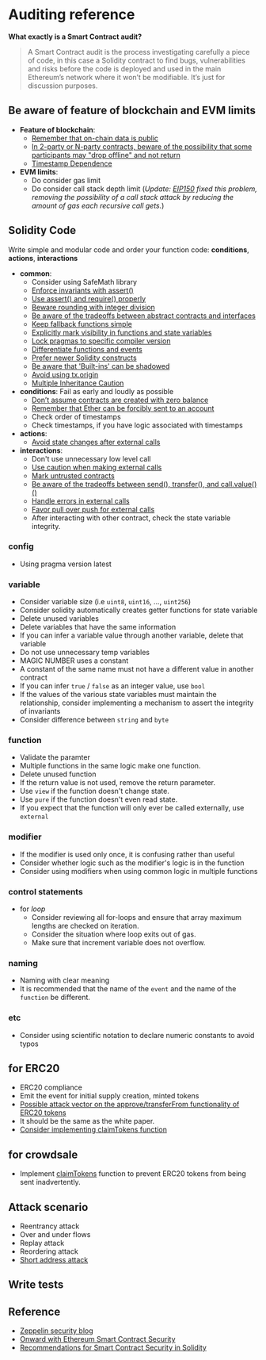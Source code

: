 # Auditing reference

**What exactly is a Smart Contract audit?**
> A Smart Contract audit is the process investigating carefully a piece of code, in this case a Solidity contract to find bugs, vulnerabilities and risks before the code is deployed and used in the main Ethereum’s network where it won’t be modifiable. It’s just for discussion purposes.

## Be aware of feature of blockchain and EVM limits
  - **Feature of blockchain**:
    - [Remember that on-chain data is public](https://consensys.github.io/smart-contract-best-practices/recommendations/#remember-that-on-chain-data-is-public)
    - [In 2-party or N-party contracts, beware of the possibility that some participants may "drop offline" and not return](https://consensys.github.io/smart-contract-best-practices/recommendations/#in-2-party-or-n-party-contracts-beware-of-the-possibility-that-some-participants-may-drop-offline-and-not-return)
    - [Timestamp Dependence](https://consensys.github.io/smart-contract-best-practices/recommendations/#timestamp-dependence)
  - **EVM limits**:
    - Do consider gas limit
    - Do consider call stack depth limit (*Update: [EIP150](https://github.com/ethereum/EIPs/blob/master/EIPS/eip-150.md) fixed this problem, removing the possibility of a call stack attack by reducing the amount of gas each recursive call gets.*)

## Solidity Code
Write simple and modular code and order your function code: **conditions**, **actions**, **interactions**
- **common**:
  - Consider using SafeMath library
  - [Enforce invariants with assert()](https://consensys.github.io/smart-contract-best-practices/recommendations/#enforce-invariants-with-assert)
  - [Use assert() and require() properly](https://consensys.github.io/smart-contract-best-practices/recommendations/#use-assert-and-require-properly)
  - [Beware rounding with integer division](https://consensys.github.io/smart-contract-best-practices/recommendations/#beware-rounding-with-integer-division)
  - [Be aware of the tradeoffs between abstract contracts and interfaces](https://consensys.github.io/smart-contract-best-practices/recommendations/#be-aware-of-the-tradeoffs-between-abstract-contracts-and-interfaces)
  - [Keep fallback functions simple](https://consensys.github.io/smart-contract-best-practices/recommendations/#keep-fallback-functions-simple)
  - [Explicitly mark visibility in functions and state variables](https://consensys.github.io/smart-contract-best-practices/recommendations/#explicitly-mark-visibility-in-functions-and-state-variables)
  - [Lock pragmas to specific compiler version](https://consensys.github.io/smart-contract-best-practices/recommendations/#lock-pragmas-to-specific-compiler-version)
  - [Differentiate functions and events](https://consensys.github.io/smart-contract-best-practices/recommendations/#differentiate-functions-and-events)
  - [Prefer newer Solidity constructs](https://consensys.github.io/smart-contract-best-practices/recommendations/#differentiate-functions-and-events)
  - [Be aware that 'Built-ins' can be shadowed](https://consensys.github.io/smart-contract-best-practices/recommendations/#differentiate-functions-and-events)
  - [Avoid using tx.origin](https://consensys.github.io/smart-contract-best-practices/recommendations/#avoid-using-txorigin)
  - [Multiple Inheritance Caution](https://consensys.github.io/smart-contract-best-practices/recommendations/#timestamp-dependence)
- **conditions**: Fail as early and loudly as possible
  - [Don’t assume contracts are created with zero balance](https://consensys.github.io/smart-contract-best-practices/recommendations/#dont-assume-contracts-are-created-with-zero-balance)
  - [Remember that Ether can be forcibly sent to an account](https://consensys.github.io/smart-contract-best-practices/recommendations/#remember-that-ether-can-be-forcibly-sent-to-an-account)
  - Check order of timestamps
  - Check timestamps, if you have logic associated with timestamps
- **actions**:
  - [Avoid state changes after external calls](https://consensys.github.io/smart-contract-best-practices/recommendations/#avoid-state-changes-after-external-calls)
- **interactions**:
  - Don't use unnecessary low level call
  - [Use caution when making external calls](https://consensys.github.io/smart-contract-best-practices/recommendations/#use-caution-when-making-external-calls)
  - [Mark untrusted contracts](https://consensys.github.io/smart-contract-best-practices/recommendations/#mark-untrusted-contracts)
  - [Be aware of the tradeoffs between send(), transfer(), and call.value()()](https://consensys.github.io/smart-contract-best-practices/recommendations/#be-aware-of-the-tradeoffs-between-send-transfer-and-callvalue)
  - [Handle errors in external calls](https://consensys.github.io/smart-contract-best-practices/recommendations/#handle-errors-in-external-calls)
  - [Favor pull over push for external calls](https://consensys.github.io/smart-contract-best-practices/recommendations/#handle-errors-in-external-calls)
  - After interacting with other contract, check the state variable integrity.

### config
- Using pragma version latest

### variable
- Consider variable size (i.e `uint8`, `uint16`, ..., `uint256`)
- Consider solidity automatically creates getter functions for state variable
- Delete unused variables
- Delete variables that have the same information
- If you can infer a variable value through another variable, delete that variable
- Do not use unnecessary temp variables
- MAGIC NUMBER uses a constant
- A constant of the same name must not have a different value in another contract
- If you can infer `true` / `false` as an integer value, use `bool`
- If the values ​​of the various state variables must maintain the relationship, consider implementing a mechanism to assert the integrity of invariants
- Consider difference between `string` and `byte`

### function
- Validate the paramter
- Multiple functions in the same logic make one function.
- Delete unused function
- If the return value is not used, remove the return parameter.
- Use `view` if the function doesn't change state.
- Use `pure` if the function doesn't even read state.
- If you expect that the function will only ever be called externally, use `external`

### modifier
- If the modifier is used only once, it is confusing rather than useful
- Consider whether logic such as the modifier's logic is in the function
- Consider using modifiers when using common logic in multiple functions

### control statements
- for *loop*
  - Consider reviewing all for-loops and ensure that array maximum lengths are checked on iteration.
  - Consider the situation where loop exits out of gas.
  - Make sure that increment variable does not overflow.

### naming
- Naming with clear meaning
- It is recommended that the name of the `event` and the name of the `function` be different.

### etc
- Consider using scientific notation to declare numeric constants to avoid typos

## for ERC20
- ERC20 compliance
- Emit the event for initial supply creation, minted tokens
- [Possible attack vector on the approve/transferFrom functionality of ERC20 tokens](https://docs.google.com/document/d/1YLPtQxZu1UAvO9cZ1O2RPXBbT0mooh4DYKjA_jp-RLM/edit)
- It should be the same as the white paper.
- [Consider implementing claimTokens function](https://www.youtube.com/watch?v=RL_e8fot29A)

## for crowdsale
- Implement [claimTokens](https://github.com/OpenZeppelin/zeppelin-solidity/blob/master/contracts/ownership/CanReclaimToken.sol) function to prevent ERC20 tokens from being sent inadvertently.

## Attack scenario
- Reentrancy attack
- Over and under flows
- Replay attack
- Reordering attack
- [Short address attack](https://vessenes.com/the-erc20-short-address-attack-explained/)

## Write tests



## Reference
- [Zeppelin security blog](https://blog.zeppelin.solutions/security/home)
- [Onward with Ethereum Smart Contract Security](https://blog.zeppelin.solutions/onward-with-ethereum-smart-contract-security-97a827e47702)
- [Recommendations for Smart Contract Security in Solidity](https://consensys.github.io/smart-contract-best-practices/recommendations/)
